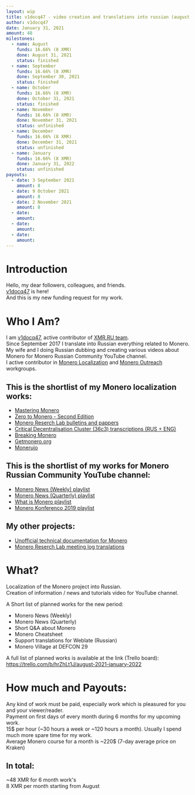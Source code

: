 ```yaml
---
layout: wip
title: v1docq47 - video creation and translations into russian (august - january 2022)
author: v1docq47
date: January 31, 2021
amount: 48
milestones:
  - name: August
    funds: 16.66% (8 XMR)
    done: August 31, 2021
    status: finished
  - name: September
    funds: 16.66% (8 XMR)
    done: September 30, 2021
    status: finished
  - name: October
    funds: 16.66% (8 XMR)
    done: October 31, 2021
    status: finished
  - name: November
    funds: 16.66% (8 XMR)
    done: November 31, 2021
    status: unfinished
  - name: December
    funds: 16.66% (8 XMR)
    done: December 31, 2021
    status: unfinished
  - name: January
    funds: 16.66% (8 XMR)
    done: January 31, 2022
    status: unfinished
payouts:
  - date: 3 September 2021
    amount: 8
  - date: 9 October 2021
    amount: 8
  - date: 2 November 2021
    amount: 8
  - date:
    amount:
  - date:
    amount:
  - date:
    amount:
---
```


# Introduction
Hello, my dear followers, colleagues, and friends.  
[v1docq47](https://t.me/v1docq47) is here!  
And this is my new funding request for my work.

# Who I Am?
I am [v1docq47](https://github.com/v1docq47), active contributor of [XMR.RU team](https://xmr.ru/members/50/).  
Since September 2017 I translate into Russian everything related to Monero.  
My wife and I doing Russian dubbing and creating various videos about Monero for Monero Russian Community YouTube channel.   
I active contributor in [Monero Localization](https://translate.getmonero.org/user/v1docq47/) and [Monero Outreach](https://github.com/monero-ecosystem/outreach-docs/pulls?q=is%3Apr+is%3Aclosed+v1docq47) workgroups.

## This is the shortlist of my Monero localization works:
- [Mastering Monero](https://github.com/monerobook/monerobook/pull/81)  
- [Zero to Monero - Second Edition](https://github.com/UkoeHB/Monero-RCT-report/pull/9)  
- [Monero Reserch Lab bulletins and pappers](https://github.com/v1docq47/monero-research-lab-translations/tree/master/publications/bulletins)  
- [Critical Decentralisation Cluster (36c3) transcriptions (RUS + ENG)](https://github.com/v1docq47/monero-cdc-36c3-transcriptions)  
- [Breaking Monero](https://github.com/monero-ecosystem/outreach-docs/tree/master/monero-outreach-docs/translations/ru/transcriptions/breaking_monero)  
- [Getmonero.org](https://repo.getmonero.org/monero-project/monero-site/-/merge_requests/913)  
- [Monerujo](https://github.com/m2049r/xmrwallet/pull/278)  

## This is the shortlist of my works for Monero Russian Community YouTube channel:  
- [Monero News (Weekly) playlist](https://www.youtube.com/watch?v=ixUamqRd3nc&list=PLQyX7h187qnQWtCN6brBXsB9QLEuaJWQO)  
- [Monero News (Quarterly) playlist](https://www.youtube.com/watch?v=XZD-b2gq9dQ&list=PLQyX7h187qnTrEQo1n1_-lxR5tk0qlRKo)  
- [What is Monero playlist](https://www.youtube.com/watch?v=FOsHxWG5jNs&list=PLQyX7h187qnTqq4_-EAnp4HZk9eJpMvZK)  
- [Monero Konferenco 2019 playlist](https://www.youtube.com/watch?v=56Tr03HzGJ8&list=PLQyX7h187qnSZG_PTYtO57_z_nFOlWWEM)  

## My other projects:  
- [Unofficial technical documentation for Monero](https://wiki.xmr.ru/)  
- [Monero Reserch Lab meeting log translations](https://github.com/v1docq47/monero-research-lab-translations/tree/master/publications/meeting-logs)  

# What?
Localization of the Monero project into Russian.  
Creation of information / news and tutorials video for YouTube channel.  

A Short list of planned works for the new period:
- Monero News (Weekly)
- Monero News (Quarterly)
- Short Q&A about Monero
- Monero Cheatsheet
- Support translations for Weblate (Russian)
- Monero Village at DEFCON 29

A full list of planned works is available at the link (Trello board):  
https://trello.com/b/hrZhLt1J/august-2021-january-2022

# How much and Payouts:
Any kind of work must be paid, especially work which is pleasured for you and your viewer/reader.  
Payment on first days of every month during 6 months for my upcoming work.  
15$ per hour (~30 hours a week or ~120 hours a month). Usually I spend much more spare time for my work.  
Average Monero course for a month is ~220$ (7-day average price on Kraken)  
## In total:  
~48 XMR for 6 month work's  
8 XMR per month starting from August
